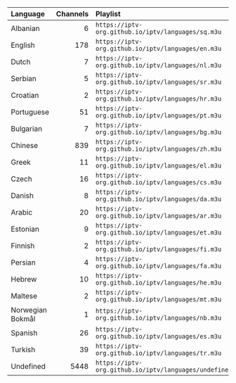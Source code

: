 <table><thead><tr><th align="left">Language</th><th align="right">Channels</th><th align="left">Playlist</th></tr></thead><tbody><tr><td align="left">Albanian</td><td align="right">6</td><td align="left"><code>https://iptv-org.github.io/iptv/languages/sq.m3u</code></td></tr><tr><td align="left">English</td><td align="right">178</td><td align="left"><code>https://iptv-org.github.io/iptv/languages/en.m3u</code></td></tr><tr><td align="left">Dutch</td><td align="right">7</td><td align="left"><code>https://iptv-org.github.io/iptv/languages/nl.m3u</code></td></tr><tr><td align="left">Serbian</td><td align="right">5</td><td align="left"><code>https://iptv-org.github.io/iptv/languages/sr.m3u</code></td></tr><tr><td align="left">Croatian</td><td align="right">2</td><td align="left"><code>https://iptv-org.github.io/iptv/languages/hr.m3u</code></td></tr><tr><td align="left">Portuguese</td><td align="right">51</td><td align="left"><code>https://iptv-org.github.io/iptv/languages/pt.m3u</code></td></tr><tr><td align="left">Bulgarian</td><td align="right">7</td><td align="left"><code>https://iptv-org.github.io/iptv/languages/bg.m3u</code></td></tr><tr><td align="left">Chinese</td><td align="right">839</td><td align="left"><code>https://iptv-org.github.io/iptv/languages/zh.m3u</code></td></tr><tr><td align="left">Greek</td><td align="right">11</td><td align="left"><code>https://iptv-org.github.io/iptv/languages/el.m3u</code></td></tr><tr><td align="left">Czech</td><td align="right">16</td><td align="left"><code>https://iptv-org.github.io/iptv/languages/cs.m3u</code></td></tr><tr><td align="left">Danish</td><td align="right">8</td><td align="left"><code>https://iptv-org.github.io/iptv/languages/da.m3u</code></td></tr><tr><td align="left">Arabic</td><td align="right">20</td><td align="left"><code>https://iptv-org.github.io/iptv/languages/ar.m3u</code></td></tr><tr><td align="left">Estonian</td><td align="right">9</td><td align="left"><code>https://iptv-org.github.io/iptv/languages/et.m3u</code></td></tr><tr><td align="left">Finnish</td><td align="right">2</td><td align="left"><code>https://iptv-org.github.io/iptv/languages/fi.m3u</code></td></tr><tr><td align="left">Persian</td><td align="right">4</td><td align="left"><code>https://iptv-org.github.io/iptv/languages/fa.m3u</code></td></tr><tr><td align="left">Hebrew</td><td align="right">10</td><td align="left"><code>https://iptv-org.github.io/iptv/languages/he.m3u</code></td></tr><tr><td align="left">Maltese</td><td align="right">2</td><td align="left"><code>https://iptv-org.github.io/iptv/languages/mt.m3u</code></td></tr><tr><td align="left">Norwegian Bokmål</td><td align="right">1</td><td align="left"><code>https://iptv-org.github.io/iptv/languages/nb.m3u</code></td></tr><tr><td align="left">Spanish</td><td align="right">26</td><td align="left"><code>https://iptv-org.github.io/iptv/languages/es.m3u</code></td></tr><tr><td align="left">Turkish</td><td align="right">39</td><td align="left"><code>https://iptv-org.github.io/iptv/languages/tr.m3u</code></td></tr><tr><td align="left">Undefined</td><td align="right">5448</td><td align="left"><code>https://iptv-org.github.io/iptv/languages/undefined.m3u</code></td></tr></tbody></table>